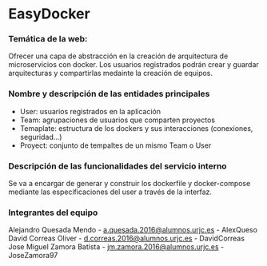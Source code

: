# EasyDocker
### Temática de la web: 
Ofrecer una capa de abstracción en la creación de arquitectura de microservicios con docker.
Los usuarios registrados podrán crear y guardar arquitecturas y compartirlas medainte la creación de equipos.

### Nombre y descripción de las entidades principales
- User: usuarios registrados en la aplicación  
- Team: agrupaciones de usuarios que comparten proyectos  
- Temaplate: estructura de los dockers y sus interacciones (conexiones, seguridad...)
- Proyect: conjunto de tempaltes de un mismo Team o User

### Descripción de las funcionalidades del servicio interno
Se va a encargar de generar y construir los dockerfile y docker-compose mediante las especificaciones del user a través de la interfaz.

### Integrantes del equipo
Alejandro Quesada Mendo - a.quesada.2016@alumnos.urjc.es - AlexQueso   
David Correas Oliver - d.correas.2016@alumnos.urjc.es - DavidCorreas  
Jose Miguel Zamora Batista - jm.zamora.2016@alumnos.urjc.es - JoseZamora97  
